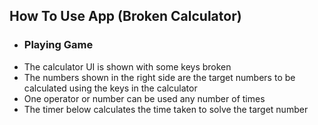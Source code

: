 ## How To Use App (Broken Calculator) ##

- ### Playing Game ###
 - The calculator UI is shown with some keys broken
 - The numbers shown in the right side are the target numbers to be calculated using the keys in the calculator
 - One operator or number can be used any number of times
 - The timer below calculates the time taken to solve the target number
